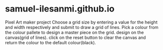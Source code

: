 # samuel-ilesanmi.github.io
Pixel Art maker project
Choose a grid size by entering a value for the height and width respectively and submit to draw a grid of lines. 
Pick a colour from the colour pallete to design a master piece on the grid. design on the canvas(grid of lines). 
click on the reset button to clear the canvas and return the colour to the default colour(black).
